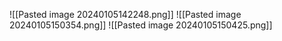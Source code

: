 ![[Pasted image 20240105142248.png]]
![[Pasted image 20240105150354.png]]
![[Pasted image 20240105150425.png]]
